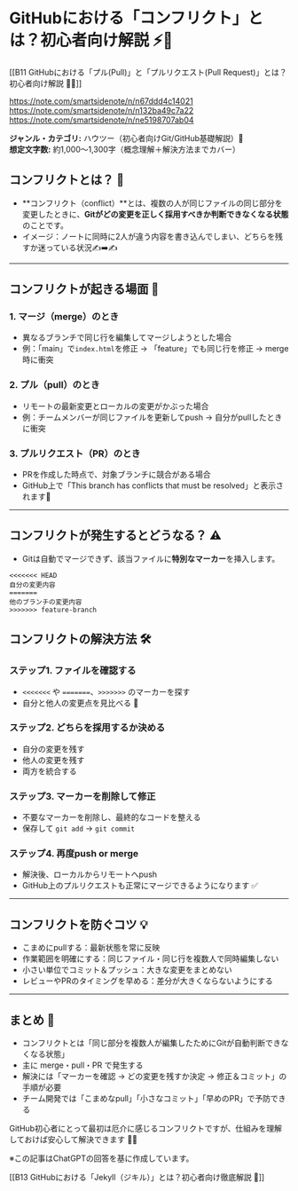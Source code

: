 # GitHubにおける「コンフリクト」とは？初心者向け解説 ⚡️📝

[[B11 GitHubにおける「プル(Pull)」と「プルリクエスト(Pull Request)」とは？初心者向け解説 🔄📝]]

https://note.com/smartsidenote/n/n67ddd4c14021
https://note.com/smartsidenote/n/n132ba49c7a22
https://note.com/smartsidenote/n/ne5198707ab04


**ジャンル・カテゴリ:** ハウツー（初心者向けGit/GitHub基礎解説）🔰  
**想定文字数:** 約1,000〜1,300字（概念理解＋解決方法までカバー）

## コンフリクトとは？ 🤔
- **コンフリクト（conflict）**とは、複数の人が同じファイルの同じ部分を変更したときに、**Gitがどの変更を正しく採用すべきか判断できなくなる状態**のことです。  
- イメージ：ノートに同時に2人が違う内容を書き込んでしまい、どちらを残すか迷っている状況✍️➡️✍️  

---

## コンフリクトが起きる場面 🛑
### 1. マージ（merge）のとき
- 異なるブランチで同じ行を編集してマージしようとした場合  
- 例：「main」で`index.html`を修正 → 「feature」でも同じ行を修正 → merge時に衝突  

### 2. プル（pull）のとき
- リモートの最新変更とローカルの変更がかぶった場合  
- 例：チームメンバーが同じファイルを更新してpush → 自分がpullしたときに衝突  

### 3. プルリクエスト（PR）のとき
- PRを作成した時点で、対象ブランチに競合がある場合  
- GitHub上で「This branch has conflicts that must be resolved」と表示されます🚨  

---

## コンフリクトが発生するとどうなる？ ⚠️
- Gitは自動でマージできず、該当ファイルに**特別なマーカー**を挿入します。  
```plaintext
<<<<<<< HEAD
自分の変更内容
=======
他のブランチの変更内容
>>>>>>> feature-branch
```

## コンフリクトの解決方法 🛠️

### ステップ1. ファイルを確認する
- `<<<<<<<` や `=======`、`>>>>>>>` のマーカーを探す  
- 自分と他人の変更点を見比べる 👀

### ステップ2. どちらを採用するか決める
- 自分の変更を残す  
- 他人の変更を残す  
- 両方を統合する

### ステップ3. マーカーを削除して修正
- 不要なマーカーを削除し、最終的なコードを整える  
- 保存して `git add` → `git commit`

### ステップ4. 再度push or merge
- 解決後、ローカルからリモートへpush  
- GitHub上のプルリクエストも正常にマージできるようになります ✅

---

## コンフリクトを防ぐコツ 💡
- こまめにpullする：最新状態を常に反映  
- 作業範囲を明確にする：同じファイル・同じ行を複数人で同時編集しない  
- 小さい単位でコミット＆プッシュ：大きな変更をまとめない  
- レビューやPRのタイミングを早める：差分が大きくならないようにする

---

## まとめ 🎯
- コンフリクトとは「同じ部分を複数人が編集したためにGitが自動判断できなくなる状態」  
- 主に merge・pull・PR で発生する  
- 解決には「マーカーを確認 → どの変更を残すか決定 → 修正＆コミット」の手順が必要  
- チーム開発では「こまめなpull」「小さなコミット」「早めのPR」で予防できる  

GitHub初心者にとって最初は厄介に感じるコンフリクトですが、仕組みを理解しておけば安心して解決できます 💪✨  

※この記事はChatGPTの回答を基に作成しています。


[[B13 GitHubにおける「Jekyll（ジキル）」とは？初心者向け徹底解説 🚀]]
